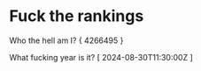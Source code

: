 # Fuck the rankings

Who the hell am I?
{ 4266495 }

What fucking year is it?
[ 2024-08-30T11:30:00Z ]
